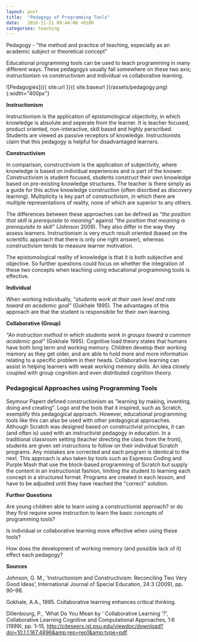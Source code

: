 ```yaml
---
layout: post
title:  "Pedagogy of Programming Tools"
date:   2016-11-21 09:44:00 +0100
categories: teaching
---
```


Pedagogy - "the method and practice of teaching, especially as an academic subject or theoretical concept"

Educational programming tools can be used to teach programming in many different ways. These pedagogys usually fall somewhere on these two axis; instructionism vs constructivism and individual vs collaborative learning.

![Pedagogies]({{ site.url }}{{ site.baseurl }}/assets/pedagogy.png){:width="400px"}

**Instructionism**

Instructionism is the application of epistomological objectivity, in which knowledge is absolute and seperate from the learner. It is teacher focused, product oriented, non-interactive, skill based and highly perscribed. Students are viewed as passive receptors of knowledge. Instructionists claim that this pedagogy is helpful for disadvantaged learners.

**Constructivism**

In comparison, constructivism is the application of subjectivity, where knowledge is based on individual experiences and is part of the knower. Constructivism is student focused, students construct their own knowledge based on pre-existing knowledge structures. The teacher is there simply as a guide for this active knowledge construction (often discribed as discovery learning). Multiplicity is key part of constructivism, in which there are multiple representations of reality, none of which are superior to any others.

The differences between these approaches can be defined as *"the position that skill is prerequisite to meaning"* against *"the position that meaning is prerequisite to skill"* (Johnson 2009). They also differ in the way they assess learners. Instructionism is very much result oriented (based on the scientific approach that there is only one right answer), whereas constructivism tends to measure learner motivation.

The epistomological reality of knowledge is that it is both subjective and objective. So further questions could focus on whether the integration of these two concepts when teaching using educational programming tools is effective.

**Individual**

When working individually, *"students work at their own level and rate toward an academic goal"* (Gokhale 1995). The advantages of this approach are that the student is responsibile for their own learning.

**Collaborative (Group)**

*"An instruction method in which students work in groups toward a common academic goal"* (Gokhale 1995). Cognitive load theory states that humans have both long term and working memory. Children develop their working memory as they get older, and are able to hold more and more information relating to a specific problem in their heads. Collaborative learning can assist in helping learners with weak working memory skills. An idea closely coupled with group cognition and even distributed cognition theory.

### Pedagogical Approaches using Programming Tools

Seymour Papert defined constructionism as "learning by making, inventing, doing and creating". Logo and the tools that it inspired, such as Scratch, exemplify this pedagogical approach. However, educational programming tools like this can also be used with other pedagogical approaches. Although Scratch was designed based on constructivist principles, it can (and often is) used with an instructivist pedagogy in education. In a traditional classroom setting (teacher directing the class from the front), students are given set instructions to follow on their individual Scratch programs. Any mistakes are corrected and each program is identical to the next. This approach is also taken by tools such as Espresso Coding and Purple Mash that use the block-based programming of Scratch but supply the content in an instructionist fashion, limiting the student to learning each concept in a structured format. Programs are created in each lesson, and have to be adjusted until they have reached the "correct" solution.

**Further Questions**

Are young children able to learn using a constructionist approach? or do they first require some instruction to learn the basic concepts of programming tools?

Is individual or collaborative learning more effective when using these tools?

How does the development of working memory (and possible lack of it) effect each pedagogy?

**Sources**

Johnson, G. M., ‘Instructionism and Constructivism: Reconciling Two Very Good Ideas’, International Journal of Special Education, 24:3 (2009), pp. 90–98.

Gokhale, A.A., 1995. Collaborative learning enhances critical thinking.

Dillenbourg, P., ‘What Do You Mean by ’ Collaborative Learning ’?’, Collaborative Learning Cognitive and Computational Approaches, 1:6 (1999), pp. 1–15, http://citeseerx.ist.psu.edu/viewdoc/download?doi=10.1.1.167.4896&amp;rep=rep1&amp;type=pdf.
